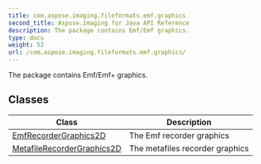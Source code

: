 ```yaml
---
title: com.aspose.imaging.fileformats.emf.graphics
second_title: Aspose.Imaging for Java API Reference
description: The package contains Emf/Emf graphics.
type: docs
weight: 52
url: /com.aspose.imaging.fileformats.emf.graphics/
---
```


The package contains Emf/Emf+ graphics.


## Classes

| Class | Description |
| --- | --- |
| [EmfRecorderGraphics2D](../com.aspose.imaging.fileformats.emf.graphics/emfrecordergraphics2d) | The Emf recorder graphics |
| [MetafileRecorderGraphics2D](../com.aspose.imaging.fileformats.emf.graphics/metafilerecordergraphics2d) | The metafiles recorder graphics |
